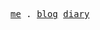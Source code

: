 
<p align="center">
  <samp>
    <a href="https://wren.cool" target="_blank">me</a> .
    <a href="https://wren.cool/posts"  target="_blank">blog</a>
    <a href="https://wren.cool/diary"  target="_blank">diary</a>
  </samp>
</p>
